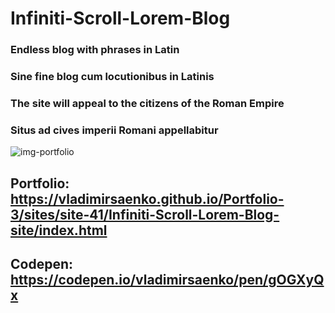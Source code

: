 # Infiniti-Scroll-Lorem-Blog

### Endless blog with phrases in Latin
### Sine fine blog cum locutionibus in Latinis

### The site will appeal to the citizens of the Roman Empire
### Situs ad cives imperii Romani appellabitur

![img-portfolio](https://user-images.githubusercontent.com/56477695/147405436-7965cb75-380e-4ee8-a1cb-04d124b815f7.jpg)

## Portfolio: https://vladimirsaenko.github.io/Portfolio-3/sites/site-41/Infiniti-Scroll-Lorem-Blog-site/index.html

## Codepen: https://codepen.io/vladimirsaenko/pen/gOGXyQx
